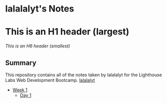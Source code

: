 # lalalalyt's Notes
# This is an H1 header (largest)
###### This is an H6 header (smallest)
## Summary 

This repository contains all of the notes taken by lalalalyt for the Lighthouse Labs Web Development Bootcamp.
[lalalalyt](https://github.com/lalalalyt)

* [Week 1](/Week_1)
  * [Day 1](/Week_1/Day_1)